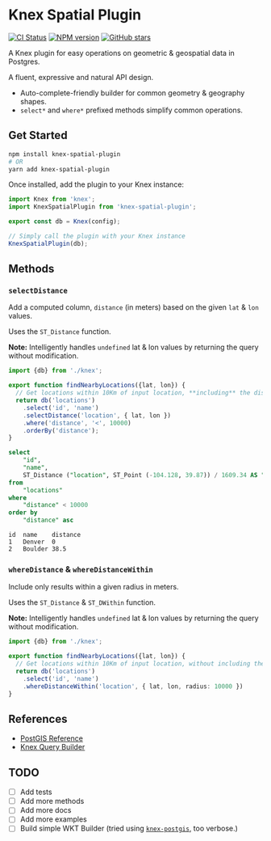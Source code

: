 # Knex Spatial Plugin

[![CI Status](https://github.com/justsml/knex-spatial/workflows/test/badge.svg)](https://github.com/justsml/knex-spatial/actions)
[![NPM version](https://img.shields.io/npm/v/knex-spatial-plugin.svg)](https://www.npmjs.com/package/knex-spatial-plugin)
[![GitHub stars](https://img.shields.io/github/stars/justsml/knex-spatial.svg?style=social)](https://github.com/justsml/knex-spatial)

A Knex plugin for easy operations on geometric & geospatial data in Postgres.

A fluent, expressive and natural API design.

- Auto-complete-friendly builder for common geometry & geography shapes.
- `select*` and `where*` prefixed methods simplify common operations.

## Get Started

```bash
npm install knex-spatial-plugin
# OR
yarn add knex-spatial-plugin
```

Once installed, add the plugin to your Knex instance:

```ts
import Knex from 'knex';
import KnexSpatialPlugin from 'knex-spatial-plugin';

export const db = Knex(config);

// Simply call the plugin with your Knex instance
KnexSpatialPlugin(db);
```

## Methods

### `selectDistance`

Add a computed column, `distance` (in meters) based on the given `lat` & `lon` values.

Uses the `ST_Distance` function.

**Note:** Intelligently handles `undefined` lat & lon values by returning the query without modification.

```ts
import {db} from './knex';

export function findNearbyLocations({lat, lon}) {
  // Get locations within 10Km of input location, **including** the distance in the results
  return db('locations')
    .select('id', 'name')
    .selectDistance('location', { lat, lon })
    .where('distance', '<', 10000)
    .orderBy('distance');
}
```

```sql
select
    "id",
    "name",
    ST_Distance ("location", ST_Point (-104.128, 39.87)) / 1609.34 AS "distance"
from
    "locations"
where
    "distance" < 10000
order by
    "distance" asc
```

```tsv
id  name    distance
1   Denver  0
2   Boulder 38.5
```

### `whereDistance` & `whereDistanceWithin`

Include only results within a given radius in meters.

Uses the `ST_Distance` & `ST_DWithin` function.

**Note:** Intelligently handles `undefined` lat & lon values by returning the query without modification.

```ts
import {db} from './knex';

export function findNearbyLocations({lat, lon}) {
  // Get locations within 10Km of input location, without including the distance in the results
  return db('locations')
    .select('id', 'name')
    .whereDistanceWithin('location', { lat, lon, radius: 10000 })
}
```

## References

- [PostGIS Reference](https://postgis.net/docs/ST_Distance.html)
- [Knex Query Builder](https://knexjs.org/#Builder)

## TODO

- [ ] Add tests
- [ ] Add more methods
- [ ] Add more docs
- [ ] Add more examples
- [ ] Build simple WKT Builder (tried using [`knex-postgis`](https://github.com/jfgodoy/knex-postgis), too verbose.)
